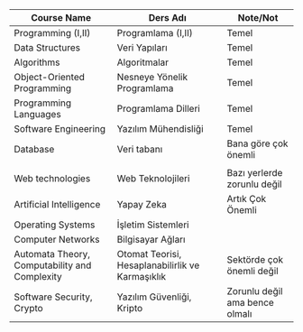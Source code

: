 | Course Name                                   | Ders Adı                                         | Note/Not                       |
|-----------------------------------------------|--------------------------------------------------|--------------------------------|
| Programming (I,II)                            | Programlama  (I,II)       			 	    | Temel                          |
| Data Structures                               | Veri Yapıları                                    | Temel                          |
| Algorithms                                    | Algoritmalar                                     | Temel                          |
| Object-Oriented Programming                   | Nesneye Yönelik Programlama                      | Temel                          |
| Programming Languages                         | Programlama Dilleri                              | Temel                          |
| Software Engineering                          | Yazılım Mühendisliği                             | Temel                          |
| Database                                      | Veri tabanı                                      | Bana göre çok önemli           |
|                                               |                                                  |                                |
| Web technologies                              | Web Teknolojileri                                | Bazı yerlerde zorunlu değil    |
| Artificial Intelligence                       | Yapay Zeka                                       | Artık Çok Önemli               |
| Operating Systems                             | İşletim Sistemleri                               |                                |
| Computer Networks                             | Bilgisayar Ağları                                |                                |
| Automata Theory, Computability and Complexity | Otomat Teorisi, Hesaplanabilirlik ve Karmaşıklık | Sektörde çok önemli değil      |
| Software Security, Crypto                     | Yazılım Güvenliği, Kripto                        | Zorunlu değil ama bence olmalı |